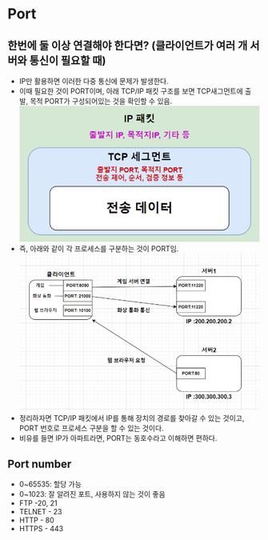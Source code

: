 # Port
## 한번에 둘 이상 연결해야 한다면? (클라이언트가 여러 개 서버와 통신이 필요할 때)
* IP만 활용하면 이러한 다중 통신에 문제가 발생한다. 
* 이때 필요한 것이 PORT이며, 아래 TCP/IP 패킷 구조를 보면 TCP새그먼트에 출발, 목적 PORT가 구성되어있는 것을 확인할 수 있음.
  ![img.png](../img/TCP_IP패킷.png)
* 즉, 아래와 같이 각 프로세스를 구분하는 것이 PORT임.
![img.png](../img/port.png)
* 정리하자면 TCP/IP 패킷에서 IP를 통해 장치의 경로를 찾아갈 수 있는 것이고, PORT 번호로 프로세스 구분을 할 수 있는 것이다.
* 비유를 들면 IP가 아파트라면, PORT는 동호수라고 이해하면 편하다.

## Port number
* 0~65535: 할당 가능
* 0~1023: 잘 알려진 포트, 사용하지 않는 것이 좋음
* FTP -20, 21
* TELNET - 23
* HTTP - 80
* HTTPS - 443